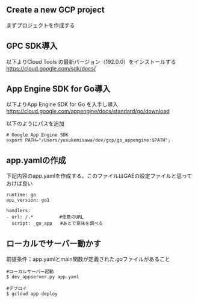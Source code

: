 ## Create a new GCP project 
まずプロジェクトを作成する

## GPC SDK導入
以下よりCloud Tools の最新バージョン（192.0.0）をインストールする
https://cloud.google.com/sdk/docs/

## App Engine SDK for Go導入
以下よりApp Engine SDK for Go を入手し導入
https://cloud.google.com/appengine/docs/standard/go/download

以下のようにパスを追加
```
# Google App Engine SDK
export PATH="/Users/yusukemisawa/dev/gcp/go_appengine:$PATH";
```

## app.yamlの作成
下記内容のapp.yamlを作成する。このファイルはGAEの設定ファイルと思っておけば良い
```
runtime: go
api_version: go1

handlers:
- url: /.*　        #任意のURL
  script: _go_app   #あとで意味を調べる
```

## ローカルでサーバー動かす
前提条件：app.yamlとmain関数が定義された.goファイルがあること

```
#ローカルサーバー起動
$ dev_appserver.py app.yaml

#デプロイ
$ gcloud app deploy

```